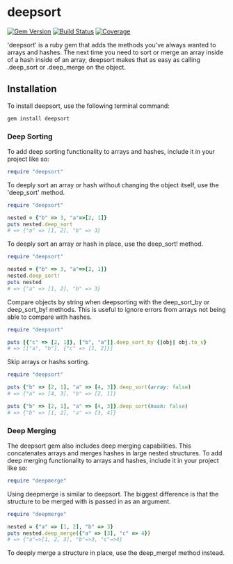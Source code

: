 # deepsort

[![Gem Version](https://img.shields.io/gem/v/deepsort.svg?&color=brightgreen)](https://rubygems.org/gems/deepsort)
[![Build Status](https://github.com/mcrossen/deepsort/workflows/Build/badge.svg)](https://github.com/mcrossen/deepsort/actions)
[![Coverage](https://img.shields.io/badge/coverage-100%25-success.svg)](https://github.com/grosser/single_cov)

'deepsort' is a ruby gem that adds the methods you've always wanted to arrays and hashes. The next time you need to sort or merge an array inside of a hash inside of an array, deepsort makes that as easy as calling .deep_sort or .deep_merge on the object.

## Installation

To install deepsort, use the following terminal command:
```bash
gem install deepsort
```

### Deep Sorting

To add deep sorting functionality to arrays and hashes, include it in your project like so:
```ruby
require "deepsort"
```

To deeply sort an array or hash without changing the object itself, use the 'deep_sort' method.
```ruby
require "deepsort"

nested = {"b" => 3, "a"=>[2, 1]}
puts nested.deep_sort
# => {"a" => [1, 2], "b" => 3}
```

To deeply sort an array or hash in place, use the deep_sort! method.
```ruby
require "deepsort"

nested = {"b" => 3, "a"=>[2, 1]}
nested.deep_sort!
puts nested
# => {"a" => [1, 2], "b" => 3}
```

Compare objects by string when deepsorting with the deep_sort_by or deep_sort_by! methods. This is useful to ignore errors from arrays not being able to compare with hashes.
```ruby
require "deepsort"

puts [{"c" => [2, 1]}, ["b", "a"]].deep_sort_by {|obj| obj.to_s}
# => [["a", "b"], {"c" => [1, 2]}]
```

Skip arrays or hashs sorting.
```ruby
require "deepsort"

puts {"b" => [2, 1], "a" => [4, 3]}.deep_sort(array: false)
# => {"a" => [4, 3], "b" => [2, 1]}

puts {"b" => [2, 1], "a" => [4, 3]}.deep_sort(hash: false)
# => {"b" => [1, 2], "a" => [3, 4]}
```

### Deep Merging

The deepsort gem also includes deep merging capabilities. This concatenates arrays and merges hashes in large nested structures. To add deep merging functionality to arrays and hashes, include it in your project like so:
```ruby
require "deepmerge"
```

Using deepmerge is similar to deepsort. The biggest difference is that the structure to be merged with is passed in as an argument.
```ruby
require "deepmerge"

nested = {"a" => [1, 2], "b" => 3}
puts nested.deep_merge({"a" => [3], "c" => 4})
# => {"a"=>[1, 2, 3], "b"=>3, "c"=>4}
```

To deeply merge a structure in place, use the deep_merge! method instead.
